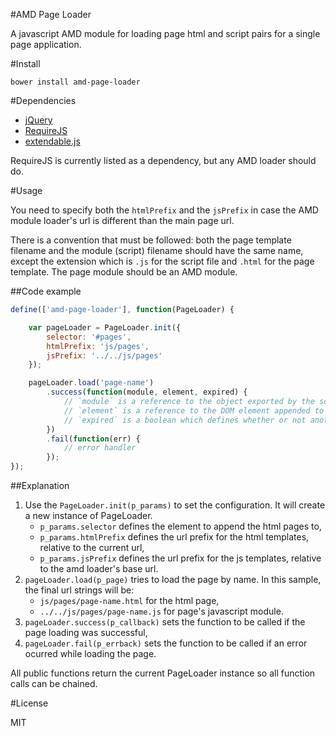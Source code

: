 #AMD Page Loader

A javascript AMD module for loading page html and script pairs for a single page application.

#Install

    bower install amd-page-loader
    
#Dependencies

* [jQuery](http://jquery.com/)
* [RequireJS](http://requirejs.org/)
* [extendable.js](http://www.github.com/jeremija/extendable.js)

RequireJS is currently listed as a dependency, but any AMD loader should do.

#Usage

You need to specify both the `htmlPrefix` and the `jsPrefix` in case the AMD module loader's url is different than the main page url.

There is a convention that must be followed: both the page template filename and the module (script) filename should have the same name, except the extension which is `.js` for the script file and `.html` for the page template. The page module should be an AMD module.

##Code example

```javascript
define(['amd-page-loader'], function(PageLoader) {

	var pageLoader = PageLoader.init({
		selector: '#pages',
		htmlPrefix: 'js/pages',
		jsPrefix: '../../js/pages'
	});

	pageLoader.load('page-name')
		.success(function(module, element, expired) {
			// `module` is a reference to the object exported by the script
			// `element` is a reference to the DOM element appended to the element defined by `selector`
			// `expired` is a boolean which defines whether or not another load request was placed after the current one
		})
		.fail(function(err) {
			// error handler
		});
});
```

##Explanation

1. Use the `PageLoader.init(p_params)` to set the configuration. It will create a new instance of PageLoader.
   * `p_params.selector` defines the element to append the html pages to,
   * `p_params.htmlPrefix` defines the url prefix for the html templates, relative to the current url,
   * `p_params.jsPrefix` defines the url prefix for the js templates, relative to the amd loader's base url.
2. `pageLoader.load(p_page)` tries to load the page by name. In this sample, the final url strings will be:
   * `js/pages/page-name.html` for the html page,
   * `../../js/pages/page-name.js` for page's javascript module.
3. `pageLoader.success(p_callback)` sets the function to be called if the page loading was successful,
4. `pageLoader.fail(p_errback)` sets the function to be called if an error ocurred while loading the page.

All public functions return the current PageLoader instance so all function calls can be chained.

#License

MIT
